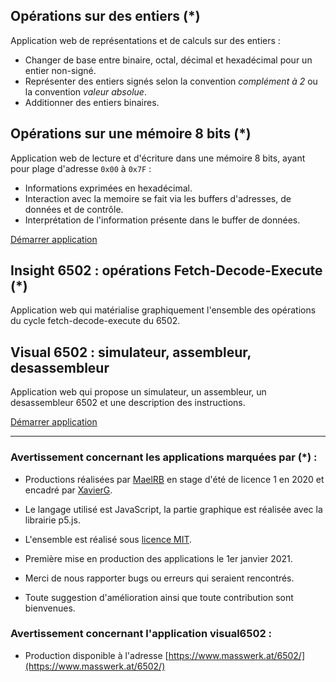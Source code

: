 ## Opérations sur des entiers (*)

Application web de représentations et de calculs sur des entiers :

- Changer de base entre binaire, octal, décimal et hexadécimal pour un entier non-signé. 
- Représenter des entiers signés selon la convention _complément à 2_ ou la convention _valeur absolue_. 
- Additionner des entiers binaires.


## Opérations sur une mémoire 8 bits (*)

Application web de lecture et d'écriture dans une mémoire 8 bits, ayant pour plage d'adresse `0x00` à `0x7F` :

- Informations exprimées en hexadécimal.
- Interaction avec la memoire se fait via les buffers d'adresses, de données et de contrôle.
- Interprétation de l'information présente dans le buffer de données.

[Démarrer application](https://xgandibleux.github.io/FctOrdinateurs/Memoire/index.html)


## Insight 6502 : opérations Fetch-Decode-Execute (*)

Application web qui matérialise graphiquement l'ensemble des opérations du cycle fetch-decode-execute du 6502.


## Visual 6502 : simulateur, assembleur, desassembleur

Application web qui propose un simulateur, un assembleur, un desassembleur 6502 et une description des instructions.

[Démarrer application](https://www.masswerk.at/6502/)

***

### Avertissement concernant les applications marquées par (*) : 

- Productions réalisées par [MaelRB](https://github.com/MaelRB) en stage d'été de licence 1 en 2020 et encadré par [XavierG](https://github.com/xgandibleux). 
- Le langage utilisé est JavaScript, la partie graphique est réalisée avec la librairie p5.js.
- L'ensemble est réalisé sous [licence MIT](https://en.wikipedia.org/wiki/MIT_License).

- Première mise en production des applications le 1er janvier 2021. 
- Merci de nous rapporter bugs ou erreurs qui seraient rencontrés. 
- Toute suggestion d'amélioration ainsi que toute contribution sont bienvenues.

### Avertissement concernant l'application visual6502 :

- Production disponible à l'adresse [https://www.masswerk.at/6502/](https://www.masswerk.at/6502/)

